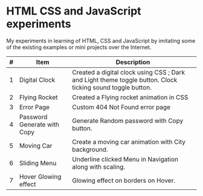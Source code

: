 # HTML CSS and JavaScript experiments

My experiments in learning of HTML, CSS and JavaScript by imitating some of the existing examples or mini projects over the Internet.

| #    | Item                        | Description                                                  |
| ---- | --------------------------- | ------------------------------------------------------------ |
| 1    | Digital Clock               | Created a digital clock using CSS ; Dark and Light theme toggle button. Clock ticking sound toggle button. |
| 2    | Flying Rocket               | Created a Flying rocket animation in CSS                     |
| 3    | Error Page                  | Custom 404 Not Found error page                              |
| 4    | Password Generate with Copy | Generate Random password with Copy button.                   |
| 5    | Moving Car                  | Create a moving car animation with City background.          |
| 6    | Sliding Menu                | Underline clicked Menu in Navigation along with scaling.     |
| 7    | Hover Glowing effect        | Glowing effect on borders on Hover.                          |

